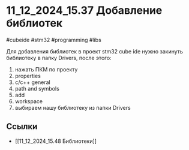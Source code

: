# 11_12_2024_15.37 Добавление библиотек
#cubeide #stm32 #programming #libs

Для добавления библиотек в проект stm32 cube ide нужно закинуть библиотеку в папку Drivers, после этого:
1. нажать ПКМ по проекту
2. properties
3. c/c++ general
4. path and symbols
5. add
6. workspace
7. выбираем нашу библиотеку из папки Drivers

## Ссылки
- [[11_12_2024_15.48 Библиотеки]]